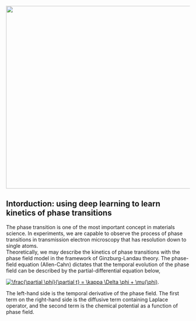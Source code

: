 <p align="center">
<img src="https://media.giphy.com/media/ftBzkYV06IWkGnfXRl/giphy.gif" width="5000" height="500" >
</p>

## Intorduction: using deep learning to learn kinetics of phase transitions

The phase transition is one of the most important concept in materials science. In experiments, we are capable to observe the process of phase transitions in transmission electron microscopy that has resolution down to single atoms.  
Theoretically, we may describe the kinetics of phase transitions with the phase field model in the framework of Ginzburg-Landau theory. 
The phase-field equation (Allen-Cahn) dictates that the temporal evolution of the phase field can be described by the partial-differential equation below,

<a href="https://www.codecogs.com/eqnedit.php?latex=\frac{\partial&space;\phi}{\partial&space;t}&space;=&space;\kappa&space;\Delta&space;\phi&space;&plus;&space;\mu(\phi)" target="_blank"><img src="https://latex.codecogs.com/gif.latex?\frac{\partial&space;\phi}{\partial&space;t}&space;=&space;\kappa&space;\Delta&space;\phi&space;&plus;&space;\mu(\phi)" title="\frac{\partial \phi}{\partial t} = \kappa \Delta \phi + \mu(\phi)" /></a>.

The left-hand side is the temporal derivative of the phase field. The first term on the right-hand side is the diffusive term containing Laplace operator, and the second term is the chemical potential as a function of phase field. 

